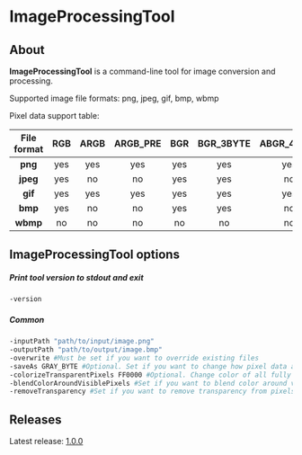# ImageProcessingTool

## About
**ImageProcessingTool** is a command-line tool for image conversion and processing.

Supported image file formats: png, jpeg, gif, bmp, wbmp
 
Pixel data support table:

 | File format | RGB | ARGB | ARGB_PRE | BGR | BGR_3BYTE | ABGR_4BYTE | ABGR_4BYTE_PRE | RGB_565 | GRAY_BYTE | GRAY_USHORT | BINARY_BYTE |
 |:-----------:|:---:|:----:|:--------:|:---:|:---------:|:----------:|:--------------:|--------:|----------:|------------:|------------:|
 | **png**     | yes | yes  | yes      | yes | yes       | yes        | yes            | yes     | yes       | yes         | yes         |
 | **jpeg**    | yes | no   | no       | yes | yes       | no         | no             | yes     | yes       | yes         | yes         |
 | **gif**     | yes | yes  | yes      | yes | yes       | yes        | yes            | yes     | yes       | yes         | yes         |
 | **bmp**     | yes | no   | no       | yes | yes       | no         | no             | yes     | yes       | yes         | yes         |
 | **wbmp**    | no  | no   | no       | no  | no        | no         | no             | no      | no        | no          | yes         |

## ImageProcessingTool options

##### Print tool version to stdout and exit
```bash
-version
```

##### Common
```bash
-inputPath "path/to/input/image.png"
-outputPath "path/to/output/image.bmp"
-overwrite #Must be set if you want to override existing files
-saveAs GRAY_BYTE #Optional. Set if you want to change how pixel data are stored.
-colorizeTransparentPixels FF0000 #Optional. Change color of all fully transparent pixels.
-blendColorAroundVisiblePixels #Set if you want to blend color around visible pixels. 
-removeTransparency #Set if you want to remove transparency from pixels.
```

## Releases
Latest release: [1.0.0](https://github.com/chorobochrontochor/ImageProcessingTool/releases)

